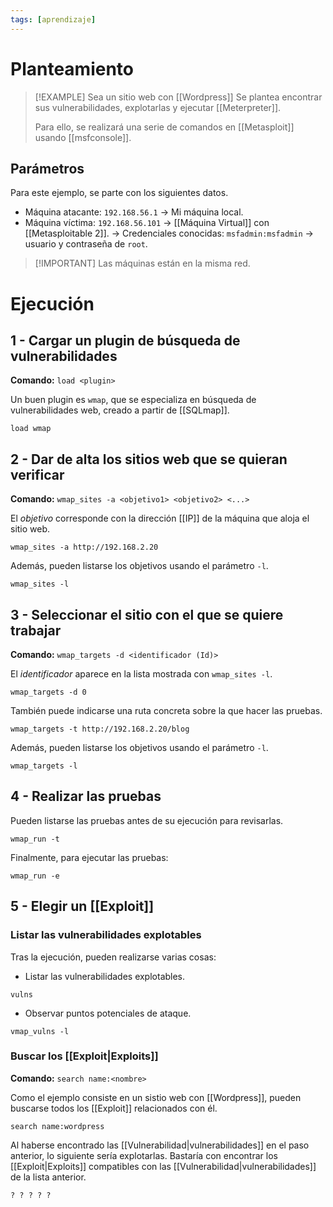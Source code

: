 ```yaml
---
tags: [aprendizaje]
---
```


# Planteamiento
> [!EXAMPLE] Sea un sitio web con [[Wordpress]]
> Se plantea encontrar sus vulnerabilidades, explotarlas y ejecutar [[Meterpreter]].
> 
> Para ello, se realizará una serie de comandos en [[Metasploit]] usando [[msfconsole]].

## Parámetros
Para este ejemplo, se parte con los siguientes datos.
- Máquina atacante: `192.168.56.1` -> Mi máquina local.
- Máquina víctima: `192.168.56.101` -> [[Máquina Virtual]] con [[Metasploitable 2]].
	-> Credenciales conocidas: `msfadmin:msfadmin` -> usuario y contraseña de `root`.

> [!IMPORTANT] Las máquinas están en la misma red.


# Ejecución
## 1 - Cargar un plugin de búsqueda de vulnerabilidades
**Comando:** `load <plugin>`

Un buen plugin es `wmap`, que se especializa en búsqueda de vulnerabilidades web, creado a partir de [[SQLmap]].

```shell
load wmap
```


## 2 - Dar de alta los sitios web que se quieran verificar
**Comando:** `wmap_sites -a <objetivo1> <objetivo2> <...>`

El *objetivo* corresponde con la dirección [[IP]] de la máquina que aloja el sitio web.
```shell
wmap_sites -a http://192.168.2.20
```

Además, pueden listarse los objetivos usando el parámetro `-l`.
```shell
wmap_sites -l
```


## 3 - Seleccionar el sitio con el que se quiere trabajar
**Comando:** `wmap_targets -d <identificador (Id)>`

El *identificador* aparece en la lista mostrada con `wmap_sites -l`.
```shell
wmap_targets -d 0
```

También puede indicarse una ruta concreta sobre la que hacer las pruebas.
```shell
wmap_targets -t http://192.168.2.20/blog
```

Además, pueden listarse los objetivos usando el parámetro `-l`.
```shell
wmap_targets -l
```


## 4 - Realizar las pruebas
Pueden listarse las pruebas antes de su ejecución para revisarlas.

```shell
wmap_run -t
```

Finalmente, para ejecutar las pruebas:

```shell
wmap_run -e
```


## 5 - Elegir un [[Exploit]]
### Listar las vulnerabilidades explotables
Tras la ejecución, pueden realizarse varias cosas:
- Listar las vulnerabilidades explotables.
```shell
vulns
```

- Observar puntos potenciales de ataque.
```shell
vmap_vulns -l
```


### Buscar los [[Exploit|Exploits]]
**Comando:** `search name:<nombre>`

Como el ejemplo consiste en un sistio web con [[Wordpress]], pueden buscarse todos los [[Exploit]] relacionados con él.
```shell
search name:wordpress
```

Al haberse encontrado las [[Vulnerabilidad|vulnerabilidades]] en el paso anterior, lo siguiente sería explotarlas.
Bastaría con encontrar los [[Exploit|Exploits]] compatibles con las [[Vulnerabilidad|vulnerabilidades]] de la lista anterior.
```shell
? ? ? ? ?
```

